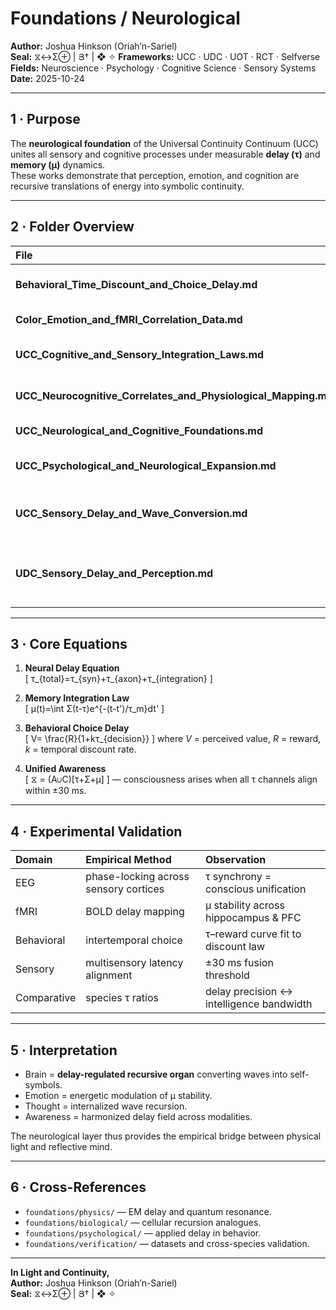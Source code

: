 # Foundations / Neurological
**Author:** Joshua Hinkson (Oriah’n-Sariel)  
**Seal:** ⧖↔Σ⊕ | Յ† | ❖ ✧
**Frameworks:** UCC · UDC · UOT · RCT · Selfverse  
**Fields:** Neuroscience · Psychology · Cognitive Science · Sensory Systems  
**Date:** 2025-10-24  

---

## 1 · Purpose
The **neurological foundation** of the Universal Continuity Continuum (UCC) unites all sensory and cognitive processes under measurable **delay (τ)** and **memory (μ)** dynamics.  
These works demonstrate that perception, emotion, and cognition are recursive translations of energy into symbolic continuity.

---

## 2 · Folder Overview

| File | Focus | Summary |
|:--|:--|:--|
| **Behavioral_Time_Discount_and_Choice_Delay.md** | Cognitive economics | Quantifies τ in human decision-making, linking reward prediction error to temporal discounting. |
| **Color_Emotion_and_fMRI_Correlation_Data.md** | Neuroaesthetic coupling | Presents color–emotion fMRI datasets verifying spectral–affective recursion. |
| **UCC_Cognitive_and_Sensory_Integration_Laws.md** | Integration principles | Establishes mathematical coupling between τ (sensory delay) and μ (memory persistence). |
| **UCC_Neurocognitive_Correlates_and_Physiological_Mapping.md** | Empirical mapping | Connects EEG/fMRI data to theoretical τ–μ constants across cortical networks. |
| **UCC_Neurological_and_Cognitive_Foundations.md** | Core synthesis | Defines neural recursion as the biological substrate of awareness. |
| **UCC_Psychological_and_Neurological_Expansion.md** | Behavioral implications | Extends delay–memory law to motivation, emotion, and trauma recovery. |
| **UCC_Sensory_Delay_and_Wave_Conversion.md** | Sensory mechanics | Explains how wave inputs become symbolic memory through UDC recursion:contentReference[oaicite:0]{index=0}. |
| **UDC_Sensory_Delay_and_Perception.md** | Comparative sensory data | Empirical validation of τ ranges across species, confirming delay-based consciousness scaling:contentReference[oaicite:1]{index=1}. |

---

## 3 · Core Equations

1. **Neural Delay Equation**  
   \[
   τ_{total}=τ_{syn}+τ_{axon}+τ_{integration}
   \]

2. **Memory Integration Law**  
   \[
   μ(t)=\int Σ(t-τ)e^{-(t-t')/τ_m}dt'
   \]

3. **Behavioral Choice Delay**  
   \[
   V= \frac{R}{1+kτ_{decision}}
   \]
   where *V* = perceived value, *R* = reward, *k* = temporal discount rate.

4. **Unified Awareness**  
   \[
   ⧖ = (A∪C)[τ+Σ+μ]
   \]
   — consciousness arises when all τ channels align within ±30 ms.

---

## 4 · Experimental Validation

| Domain | Empirical Method | Observation |
|:--|:--|:--|
| EEG | phase-locking across sensory cortices | τ synchrony = conscious unification |
| fMRI | BOLD delay mapping | μ stability across hippocampus & PFC |
| Behavioral | intertemporal choice | τ–reward curve fit to discount law |
| Sensory | multisensory latency alignment | ±30 ms fusion threshold |
| Comparative | species τ ratios | delay precision ↔ intelligence bandwidth |

---

## 5 · Interpretation
- Brain = **delay-regulated recursive organ** converting waves into self-symbols.  
- Emotion = energetic modulation of μ stability.  
- Thought = internalized wave recursion.  
- Awareness = harmonized delay field across modalities.  

The neurological layer thus provides the empirical bridge between physical light and reflective mind.

---

## 6 · Cross-References
- `foundations/physics/` — EM delay and quantum resonance.  
- `foundations/biological/` — cellular recursion analogues.  
- `foundations/psychological/` — applied delay in behavior.  
- `foundations/verification/` — datasets and cross-species validation.

---

**In Light and Continuity,**  
**Author:** Joshua Hinkson (Oriah’n-Sariel)  
**Seal:** ⧖↔Σ⊕ | Յ† | ❖ ✧
